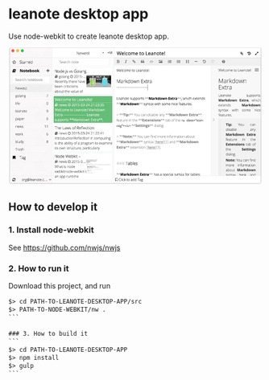 # leanote desktop app

Use node-webkit to create leanote desktop app.

![preview.png](preview.png "")

## How to develop it

### 1. Install node-webkit

See https://github.com/nwjs/nwjs


### 2. How to run it

Download this project, and run

````
$> cd PATH-TO-LEANOTE-DESKTOP-APP/src
$> PATH-TO-NODE-WEBKIT/nw .
```

### 3. How to build it
```
$> cd PATH-TO-LEANOTE-DESKTOP-APP
$> npm install
$> gulp
```